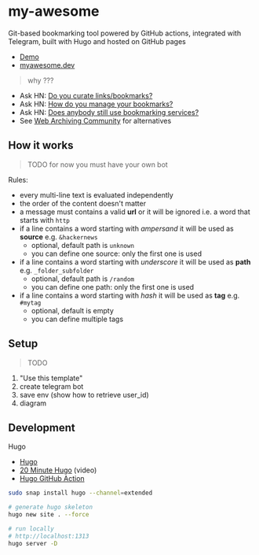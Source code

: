 # my-awesome

Git-based bookmarking tool powered by GitHub actions, integrated with Telegram, built with Hugo and hosted on GitHub pages

* [Demo](https://my-awesome.github.io/my-awesome-template)
* [myawesome.dev](https://myawesome.dev)

> why ???

* Ask HN: [Do you curate links/bookmarks?](https://news.ycombinator.com/item?id=22158218)
* Ask HN: [How do you manage your bookmarks?](https://news.ycombinator.com/item?id=22105561)
* Ask HN: [Does anybody still use bookmarking services?](https://news.ycombinator.com/item?id=31848210)
* See [Web Archiving Community](https://github.com/ArchiveBox/ArchiveBox/wiki/Web-Archiving-Community) for alternatives

## How it works

> TODO for now you must have your own bot

Rules:
* every multi-line text is evaluated independently
* the order of the content doesn't matter
* a message must contains a valid **url** or it will be ignored i.e. a word that starts with `http`
* if a line contains a word starting with *ampersand* it will be used as **source** e.g. `&hackernews`
    - optional, default path is `unknown`
    - you can define one source: only the first one is used
* if a line contains a word starting with *underscore* it will be used as **path** e.g. `_folder_subfolder`
    - optional, default path is `/random`
    - you can define one path: only the first one is used
* if a line contains a word starting with *hash* it will be used as **tag** e.g. `#mytag`
    - optional, default is empty
    - you can define multiple tags

## Setup

> TODO

1. "Use this template"
2. create telegram bot
3. save env (show how to retrieve user_id)
4. diagram

## Development

Hugo

* [Hugo](https://gohugo.io/documentation)
* [20 Minute Hugo](https://www.youtube.com/playlist?list=PLbWvcwWtuDm1OpcbohZTOwwzmc8SMmlBD) (video)
* [Hugo GitHub Action](https://github.com/marketplace/actions/hugo-setup)

```bash
sudo snap install hugo --channel=extended

# generate hugo skeleton
hugo new site . --force

# run locally
# http://localhost:1313
hugo server -D
```
